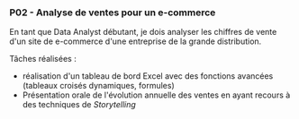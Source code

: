 ### P02 - Analyse de ventes pour un e-commerce
En tant que Data Analyst débutant, je dois analyser les chiffres de vente d'un site de e-commerce d'une entreprise de la grande distribution.

Tâches réalisées : 
- réalisation d'un tableau de bord Excel avec des fonctions avancées (tableaux croisés dynamiques, formules)
- Présentation orale de l'évolution annuelle des ventes en ayant recours à des techniques de *Storytelling*